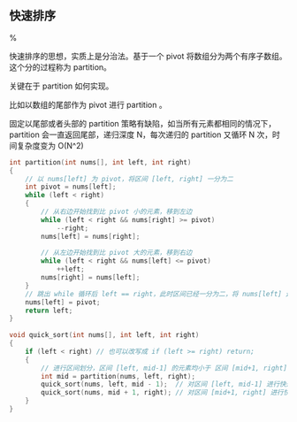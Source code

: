 ## 快速排序

%

快速排序的思想，实质上是分治法。基于一个 pivot 将数组分为两个有序子数组。这个分的过程称为 partition。

关键在于 partition 如何实现。

比如以数组的尾部作为 pivot 进行 partition 。

固定以尾部或者头部的 partition 策略有缺陷，如当所有元素都相同的情况下，partition 会一直返回尾部，递归深度 N，每次递归的 partition 又循环 N 次，时间复杂度变为 O(N^2)

```cpp
int partition(int nums[], int left, int right)
{
    // 以 nums[left] 为 pivot，将区间 [left, right] 一分为二
    int pivot = nums[left];
    while (left < right)
    {
        // 从右边开始找到比 pivot 小的元素，移到左边
        while (left < right && nums[right] >= pivot)
            --right;
        nums[left] = nums[right];
 
        // 从左边开始找到比 pivot 大的元素，移到右边
        while (left < right && nums[left] <= pivot)
            ++left;
        nums[right] = nums[left];
    }
    // 跳出 while 循环后 left == right，此时区间已经一分为二，将 nums[left] 还原
    nums[left] = pivot;
    return left;
}
 
void quick_sort(int nums[], int left, int right)
{
    if (left < right) // 也可以改写成 if (left >= right) return;
    {
        // 进行区间划分，区间 [left, mid-1] 的元素均小于 区间 [mid+1, right] 的元素
        int mid = partition(nums, left, right);
        quick_sort(nums, left, mid - 1);  // 对区间 [left, mid-1] 进行快速排序
        quick_sort(nums, mid + 1, right); // 对区间 [mid+1, right] 进行快速排序
    }
}
```
